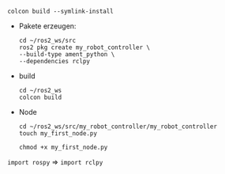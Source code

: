 ```Shell
colcon build --symlink-install
```

- Pakete erzeugen: 
	```Shell
	cd ~/ros2_ws/src
	ros2 pkg create my_robot_controller \ 
	--build-type ament_python \ 
	--dependencies rclpy 
	```

- build 
	```Shell
	cd ~/ros2_ws
	colcon build
	```

- Node 
	```Shell
	cd ~/ros2_ws/src/my_robot_controller/my_robot_controller
	touch my_first_node.py
	```
	```Shell
	chmod +x my_first_node.py
	```

`import rospy` $\Rightarrow$ `import rclpy` 